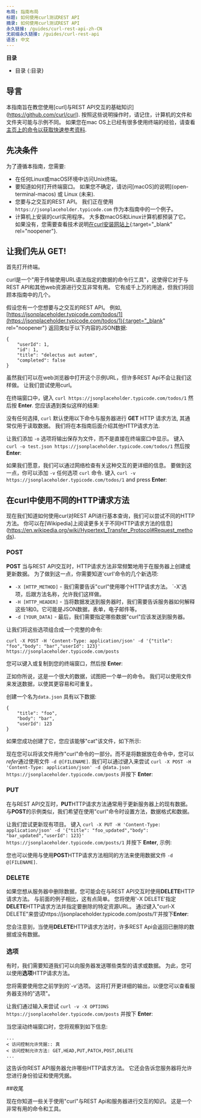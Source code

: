 ```yaml
---
布局: 指南布局
标题: 如何使用curl测试REST API
摘录: 如何使用curl测试REST API
永久链接: /guides/curl-rest-api-zh-CN
无前缀永久链接: /guides/curl-rest-api
语言: 中文
---
```


**目录**

* 目录
{:目录}

## 导言

本指南旨在教您使用[curl]与REST API交互的基础知识] (https://github.com/curl/curl). 按照这些说明操作时，请记住，计算机的文件和文件夹可能与示例不同。 如果您在mac OS上已经有很多使用终端的经验，请查看[主页上的命令以获取快速参考资料](/).

## 先决条件

为了遵循本指南，您需要:

* 在任何Linux或macOS环境中访问Unix终端。
* 要知道如何打开终端窗口。 如果您不确定，请访问[macOS]的说明](open-terminal-macos) 或 Linux (未来).
* 您要与之交互的REST API。 我们正在使用 `https://jsonplaceholder.typicode.com` 作为本指南中的一个例子。
* 计算机上安装的curl实用程序。 大多数macOS和Linux计算机都预装了它。 如果没有，您需要查看技术说明[在curl安装网站上](https://curl.haxx.se/docs/install.html){:target="_blank" rel="noopener"}.

## 让我们先从 GET!

首先打开终端。

curl是一个"用于传输使用URL语法指定的数据的命令行工具"，这使得它对于与REST API和其他web资源进行交互非常有用。 它有成千上万的用途，但我们将回顾本指南中的几个。

假设您有一个您想要与之交互的REST API。 例如, [https://jsonplaceholder.typicode.com/todos/1](https://jsonplaceholder.typicode.com/todos/1){:target="_blank" rel="noopener"} 返回类似于以下内容的JSON数据:

```
{
	"userId": 1,
	"id": 1,
	"title": "delectus aut autem",
	"completed": false
}
```

虽然我们可以在web浏览器中打开这个示例URL，但许多REST Api不会让我们这样做。 让我们尝试使用curl。

在终端窗口中，键入 `curl https://jsonplaceholder.typicode.com/todos/1` 然后按 **Enter**. 您应该遇到类似这样的结果:

<div class="center guideimages">
  <amp-anim src="/assets/guides/curl-rest-api/curl-get-basic-en.gif" width="665" height="387" alt="Demo of basic curl command" layout="responsive"></amp-anim>
</div>

没有任何选择, `curl` 默认使用以下命令与服务器进行 **GET** HTTP 请求方法, 其通常仅用于读取数据。 我们将在本指南后面介绍其他HTTP请求方法.

让我们添加 `-o` 选项将输出保存为文件，而不是直接在终端窗口中显示。 键入 `curl -o test.json https://jsonplaceholder.typicode.com/todos/1` 然后按 **Enter**:

<div class="center guideimages">
  <amp-anim src="/assets/guides/curl-rest-api/curl-get-output-en.gif" width="665" height="387" alt="Demo of basic curl command with file output" layout="responsive"></amp-anim>
</div>

如果我们愿意，我们可以通过网络检查有关这种交互的更详细的信息。 要做到这一点，你可以添加 `-v` 任何选项 `curl` 命令. 键入 `curl -v https://jsonplaceholder.typicode.com/todos/1` and press **Enter**:

<div class="center guideimages">
  <amp-anim src="/assets/guides/curl-rest-api/curl-get-verbose-en.gif" width="665" height="387" alt="Demo of basic curl command with verbose output" layout="responsive"></amp-anim>
</div>

## 在curl中使用不同的HTTP请求方法

现在我们知道如何使用curl对REST API进行基本查询，我们可以尝试不同的HTTP方法。 你可以在[Wikipedia]上阅读更多关于不同HTTP请求方法的信息](https://en.wikipedia.org/wiki/Hypertext_Transfer_Protocol#Request_methods).

### POST

**POST** 当与REST API交互时，HTTP请求方法非常频繁地用于在服务器上创建或更新数据。 为了做到这一点，你需要知道'curl'命令的几个新选项:

* `-X [HTTP_METHOD]` - 我们需要告诉"curl"使用哪个HTTP请求方法。 `-X'选项，后跟方法名称，允许我们这样做。
* `-H [HTTP_HEADER]` - 当将数据发送到服务器时，我们需要告诉服务器如何解释这些1和0。它可能是JSON数据，表单，电子邮件等。
* `-d [YOUR_DATA]` - 最后，我们需要指定哪些数据"curl"应该发送到服务器。

让我们将这些选项组合成一个完整的命令:

`curl -X POST -H 'Content-Type: application/json' -d '{"title": "foo","body": "bar","userId": 123}' https://jsonplaceholder.typicode.com/posts`

您可以键入或复制到您的终端窗口，然后按 **Enter**:

<div class="center guideimages">
  <amp-anim src="/assets/guides/curl-rest-api/curl-post-basic-en.gif" width="665" height="387" alt="Demo of POST curl command" layout="responsive"></amp-anim>
</div>

正如你所说，这是一个很大的数据，试图把一个单一的命令。 我们可以使用文件来发送数据，以使其更容易和可重复。

创建一个名为`data.json` 具有以下数据:

```
{
	"title": "foo",
	"body": "bar",
	"userId": 123
}
```

如果您成功创建了它，您应该能够"cat"该文件，如下所示:

<div class="center guideimages">
  <amp-anim src="/assets/guides/curl-rest-api/nano-datajson-en.gif" width="665" height="387" alt="Demo of data file" layout="responsive"></amp-anim>
</div>

现在您可以将该文件用作"curl"命令的一部分。而不是将数据放在命令中，您可以*refer*通过使用文件 `-d @[FILENAME]`. 我们可以通过键入来尝试 `curl -X POST -H 'Content-Type: application/json' -d @data.json https://jsonplaceholder.typicode.com/posts` 并按下 **Enter**:

<div class="center guideimages">
  <amp-anim src="/assets/guides/curl-rest-api/curl-post-file-en.gif" width="665" height="387" alt="Demo of POST curl command with a file" layout="responsive"></amp-anim>
</div>

### PUT

在与REST API交互时，**PUT**HTTP请求方法通常用于更新服务器上的现有数据。 与**POST**的示例类似，我们希望在使用"curl"命令时设置方法，数据格式和数据。

让我们尝试更新现有项目。 键入 `curl -X PUT -H 'Content-Type: application/json' -d '{"title": "foo_updated","body": "bar_updated","userId": 123}' https://jsonplaceholder.typicode.com/posts/1` 并按下 **Enter**, 示例:

<div class="center guideimages">
  <amp-anim src="/assets/guides/curl-rest-api/curl-put-basic-en.gif" width="665" height="387" alt="Demo of PUT curl command" layout="responsive"></amp-anim>
</div>

您也可以使用与使用**POST**HTTP请求方法相同的方法来使用数据文件 `-d @[FILENAME]`.

### DELETE

如果您想从服务器中删除数据，您可能会在与REST API交互时使用**DELETE**HTTP请求方法。 与前面的例子相比，这有点简单。 您将使用'-X DELETE'指定**DELETE**HTTP请求方法并指定要删除的特定资源URL。 通过键入"curl-X DELETE"来尝试https://jsonplaceholder.typicode.com/posts/1'并按下**Enter**:

<div class="center guideimages">
  <amp-anim src="/assets/guides/curl-rest-api/curl-delete-basic-en.gif" width="665" height="387" alt="Demo of DELETE curl command" layout="responsive"></amp-anim>
</div>

您会注意到，当使用**DELETE**HTTP请求方法时，许多REST Api会返回已删除的数据或没有数据。

### 选项

有时，我们需要知道我们可以向服务器发送哪些类型的请求或数据。 为此，您可以使用**选项**HTTP请求方法。

您将需要使用您之前学到的`-v'选项。 这将打开更详细的输出，以便您可以查看服务器支持的"选项"。

让我们通过输入来尝试 `curl -v -X OPTIONS https://jsonplaceholder.typicode.com/posts` 并按下 **Enter**:

<div class="center guideimages">
  <amp-anim src="/assets/guides/curl-rest-api/curl-options-verbose-en.gif" width="665" height="387" alt="Demo of OPTIONS curl command with verbose output" layout="responsive"></amp-anim>
</div>

当您滚动终端窗口时，您将观察到如下信息:

```
...
< 访问控制允许凭据:: 真
< 访问控制允许方法: GET,HEAD,PUT,PATCH,POST,DELETE
...
```

这告诉你REST API服务器允许哪些HTTP请求方法。 它还会告诉您服务器将允许您进行身份验证和使用凭据。

##收尾

现在你知道一些关于使用"curl"与REST Api和服务器进行交互的知识。 这是一个非常有用的命令和工具。